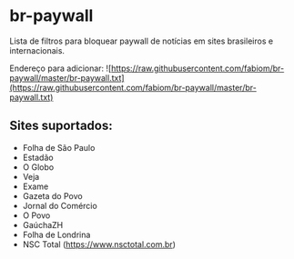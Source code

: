 # br-paywall
Lista de filtros para bloquear paywall de notícias em sites brasileiros e internacionais.

Endereço para adicionar: ![https://raw.githubusercontent.com/fabiom/br-paywall/master/br-paywall.txt](https://raw.githubusercontent.com/fabiom/br-paywall/master/br-paywall.txt)

## Sites suportados:

- Folha de São Paulo
- Estadão
- O Globo
- Veja
- Exame
- Gazeta do Povo
- Jornal do Comércio
- O Povo
- GaúchaZH
- Folha de Londrina
- NSC Total (https://www.nsctotal.com.br)
